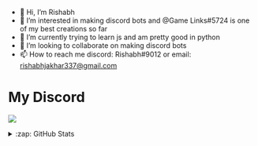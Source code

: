 - 👋 Hi, I’m Rishabh
- 👀 I’m interested in making discord bots and @Game Links#5724 is one of my best creations so far
- 🌱 I’m currently trying to learn js and am pretty good in python 
- 💞️ I’m looking to collaborate on making discord bots
- 📫 How to reach me discord: Rishabh#9012 or email: rishabhjakhar337@gmail.com

# My Discord
[![](https://discord.c99.nl/widget/theme-4/713056818972066140.png)](https://discord.gg/zPmc6wV)

<details>
  <summary>:zap: GitHub Stats</summary>
  <br>
  <img align="left" alt="Rishabh4Jakhar's GitHub Stats" src="https://github-readme-stats.vercel.app/api?username=Rishabh4Jakhar&show_icons=true&hide_border=true&theme=radical" />

</details>
